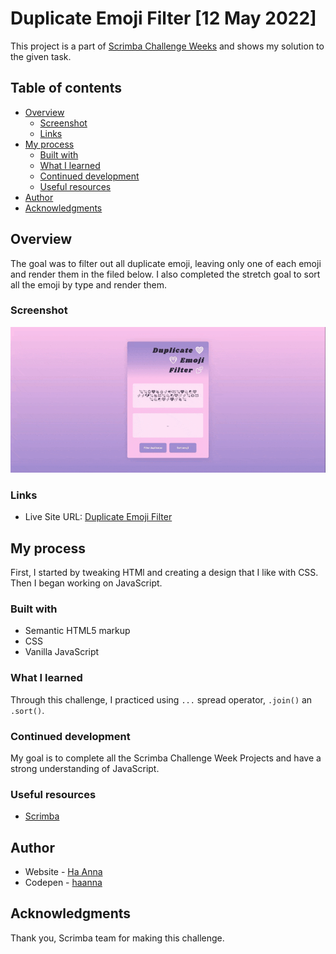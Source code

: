 # Duplicate Emoji Filter [12 May 2022]

This project is a part of [Scrimba Challenge Weeks](https://scrimba.com/learn/codeweeks) and shows my solution to the given task.

## Table of contents

- [Overview](#overview)
  - [Screenshot](#screenshot)
  - [Links](#links)
- [My process](#my-process)
  - [Built with](#built-with)
  - [What I learned](#what-i-learned)
  - [Continued development](#continued-development)
  - [Useful resources](#useful-resources)
- [Author](#author)
- [Acknowledgments](#acknowledgments)

## Overview

The goal was to filter out all duplicate emoji, leaving only one of each emoji and render them in the filed below. I also completed the stretch goal to sort all the emoji by type and render them.

### Screenshot

![alt text](./gif_emojifilter.gif)

### Links

- Live Site URL: [Duplicate Emoji Filter](https://ha-anna.github.io/Scrimba_Projects/Duplicate_emoji_filter/)

## My process

First, I started by tweaking HTMl and creating a design that I like with CSS. Then I began working on JavaScript.

### Built with

- Semantic HTML5 markup
- CSS
- Vanilla JavaScript

### What I learned

Through this challenge, I practiced using `...` spread operator, `.join()` an `.sort()`.

### Continued development

My goal is to complete all the Scrimba Challenge Week Projects and have a strong understanding of JavaScript.

### Useful resources

- [Scrimba](https://www.scrimba.com)

## Author

- Website - [Ha Anna](https://haanna.com)
- Codepen - [haanna](https://codepen.io/haanna)

## Acknowledgments

Thank you, Scrimba team for making this challenge.
